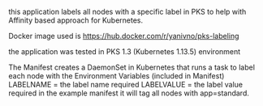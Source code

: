 this application labels all nodes with a specific label in PKS to help with Affinity based approach for Kubernetes.

Docker image used is https://hub.docker.com/r/yanivno/pks-labeling

the application was tested in PKS 1.3 (Kubernetes 1.13.5) environment

The Manifest creates a DaemonSet in Kubernetes that runs a task to label each node with the Environment Variables (included in Manifest) LABELNAME = the label name required LABELVALUE = the label value required in the example manifest it will tag all nodes with app=standard.
